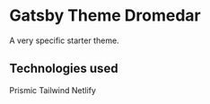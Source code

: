 # Gatsby Theme Dromedar

A very specific starter theme.

## Technologies used

Prismic
Tailwind
Netlify
